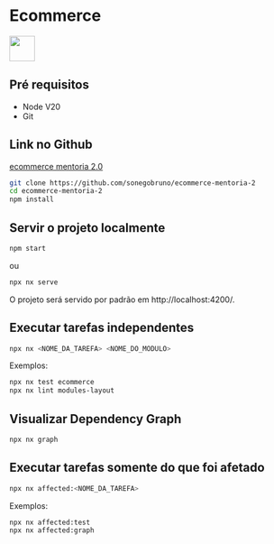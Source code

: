 # Ecommerce

<a alt="Nx logo" href="https://nx.dev" target="_blank" rel="noreferrer"><img src="https://raw.githubusercontent.com/nrwl/nx/master/images/nx-logo.png" width="45"></a>

## Pré requisitos

- Node V20
- Git

## Link no Github

[ecommerce mentoria 2.0](https://github.com/sonegobruno/ecommerce-mentoria-2)

```sh
git clone https://github.com/sonegobruno/ecommerce-mentoria-2
cd ecommerce-mentoria-2
npm install
```

## Servir o projeto localmente

```sh
npm start
```

ou

```sh
npx nx serve
```

O projeto será servido por padrão em http://localhost:4200/.

## Executar tarefas independentes

```sh
npx nx <NOME_DA_TAREFA> <NOME_DO_MODULO>
```

Exemplos:

```sh
npx nx test ecommerce
npx nx lint modules-layout
```

## Visualizar Dependency Graph

```sh
npx nx graph
```

## Executar tarefas somente do que foi afetado

```sh
npx nx affected:<NOME_DA_TAREFA>
```

Exemplos:

```sh
npx nx affected:test
npx nx affected:graph
```

